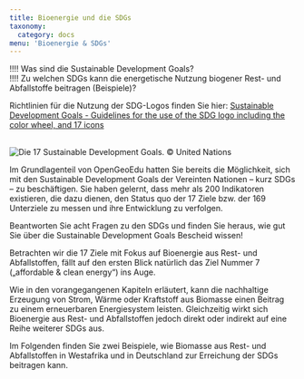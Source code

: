 ```yaml
---
title: Bioenergie und die SDGs 
taxonomy:
  category: docs
menu: 'Bioenergie & SDGs'
---
```


!!!! Was sind die Sustainable Development Goals? <br>
!!!! Zu welchen SDGs kann die energetische Nutzung biogener Rest- und Abfallstoffe beitragen (Beispiele)?

Richtlinien für die Nutzung der SDG-Logos finden Sie hier: 
[Sustainable Development Goals - Guidelines for the use of the SDG logo including the color wheel, and 17 icons](https://www.un.org/sustainabledevelopment/wp-content/uploads/2019/01/SDG_Guidelines_AUG_2019_Final.pdf) <br><br>

![](E_SDG_Poster_2019_without_UN_emblem_WEB.png?lightbox=800&resize=500&classes=caption "Die 17 Sustainable Development Goals. © United Nations")

Im Grundlagenteil von OpenGeoEdu hatten Sie bereits die Möglichkeit, sich mit den Sustainable Development Goals der Vereinten Nationen – kurz SDGs – zu beschäftigen. Sie haben gelernt, dass mehr als 200 Indikatoren existieren, die dazu dienen, den Status quo der 17 Ziele bzw. der 169 Unterziele zu messen und ihre Entwicklung zu verfolgen. 

Beantworten Sie acht Fragen zu den SDGs und finden Sie heraus, wie gut Sie über die Sustainable Development Goals Bescheid wissen!

Betrachten wir die 17 Ziele mit Fokus auf Bioenergie aus Rest- und Abfallstoffen, fällt auf den ersten Blick natürlich das Ziel Nummer 7 („affordable & clean energy“) ins Auge. 

Wie in den vorangegangenen Kapiteln erläutert, kann die nachhaltige Erzeugung von Strom, Wärme oder Kraftstoff aus Biomasse einen Beitrag zu einem erneuerbaren Energiesystem leisten. Gleichzeitig wirkt sich Bioenergie aus Rest- und Abfallstoffen jedoch direkt oder indirekt auf eine Reihe weiterer SDGs aus.

Im Folgenden finden Sie zwei Beispiele, wie Biomasse aus Rest- und Abfallstoffen in Westafrika und in Deutschland zur Erreichung der SDGs beitragen kann.

